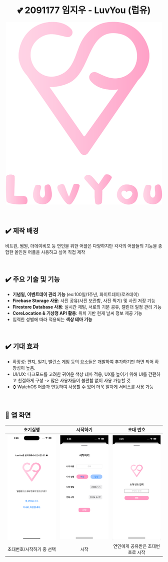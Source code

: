 <div align = "center">

# 💕 2091177 임지우 - **LuvYou** (럽유)

<img src = "https://github.com/hey-juicy0/LuvYou/blob/main/LuvYou/Images/logo.png" width = "500"/>

</div>

<br/>
<br/>


## ✔️ 제작 배경
비트윈, 썸원, 더데이비포 등 연인을 위한 어플은 다양하지만 각각의 어플들의 기능을 종합한 올인원 어플을 사용하고 싶어 직접 제작

<br>

## ✔️ 주요 기술 및 기능
- **기념일, 이벤트데이 관리 기능** (ex:100일/1주년, 화이트데이/로즈데이)
- **Firebase Storage 사용**: 사진 공유(사진 보관함, 사진 찍기) 및 사진 저장 기능
- **Firestore Database 사용**: 실시간 채팅, 서로의 기분 공유, 캘린더 일정 관리 기능
- **CoreLocation & 기상청 API 활용**: 위치 기반 현재 날씨 정보 제공 기능
- 입력한 성별에 따라 적용되는 **색상 테마 기능**

<br>

## ✔️ 기대 효과
- 확장성: 편지, 일기, 밸런스 게임 등의 요소들은 개발하여 추가하기만 하면 되어 확장성이 높음.
- UI/UX: 다크모드를 고려한 귀여운 색상 테마 적용, UX를 높이기 위해 UI를 간편하고 친절하게 구성  -> 많은 사용자들이 불편함 없이 사용 가능할 것
- ⌚️ WatchOS 어플과 연동하여 사용할 수 있어 더욱 알차게 서비스를 사용 가능

<br>

## 📸 앱 화면

| 초기실행 | 시작하기 | 초대 번호|
|:-:|:-:|:-:|
| <img src = "https://github.com/hey-juicy0/LuvYou/blob/main/LuvYou/Images/install.png" width = "250"/> | <img src = "https://github.com/hey-juicy0/LuvYou/blob/main/LuvYou/Images/start.png" width = "250"/> | <img src = "https://github.com/hey-juicy0/LuvYou/blob/main/LuvYou/Images/join.png" width = "250"/> |
| 초대번호/시작하기 중 선택 | 시작 | 연인에게 공유받은 초대번호로 시작|


<br>   

